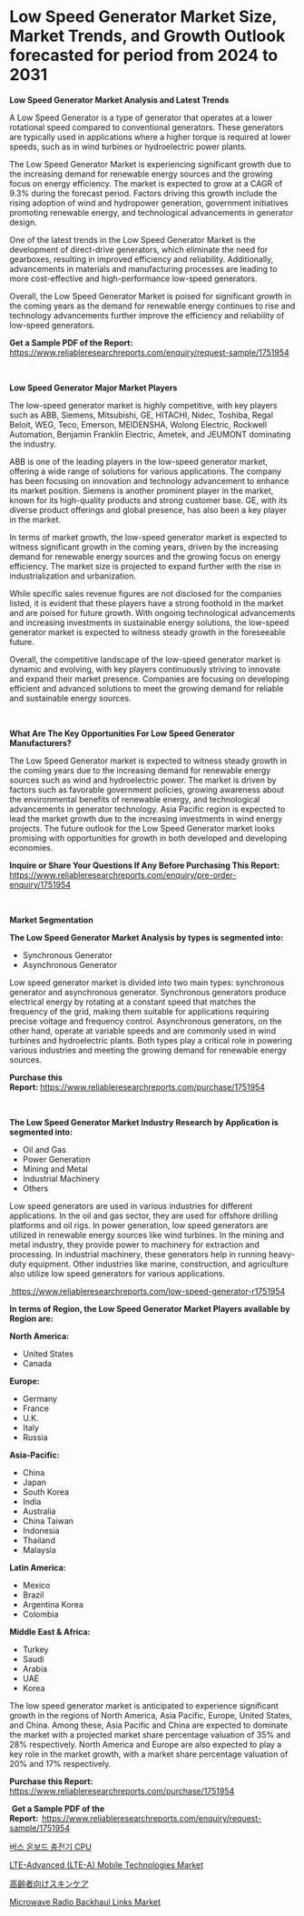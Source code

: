 <p><h1>Low Speed Generator Market Size, Market Trends, and Growth Outlook forecasted for period from 2024 to 2031</h1></p><p><strong>Low Speed Generator Market Analysis and Latest Trends</strong></p>
<p><p>A Low Speed Generator is a type of generator that operates at a lower rotational speed compared to conventional generators. These generators are typically used in applications where a higher torque is required at lower speeds, such as in wind turbines or hydroelectric power plants.</p><p>The Low Speed Generator Market is experiencing significant growth due to the increasing demand for renewable energy sources and the growing focus on energy efficiency. The market is expected to grow at a CAGR of 9.3% during the forecast period. Factors driving this growth include the rising adoption of wind and hydropower generation, government initiatives promoting renewable energy, and technological advancements in generator design.</p><p>One of the latest trends in the Low Speed Generator Market is the development of direct-drive generators, which eliminate the need for gearboxes, resulting in improved efficiency and reliability. Additionally, advancements in materials and manufacturing processes are leading to more cost-effective and high-performance low-speed generators.</p><p>Overall, the Low Speed Generator Market is poised for significant growth in the coming years as the demand for renewable energy continues to rise and technology advancements further improve the efficiency and reliability of low-speed generators.</p></p>
<p><strong>Get a Sample PDF of the Report:&nbsp;</strong> <a href="https://www.reliableresearchreports.com/enquiry/request-sample/1751954">https://www.reliableresearchreports.com/enquiry/request-sample/1751954</a></p>
<p>&nbsp;</p>
<p><strong>Low Speed Generator Major Market Players</strong></p>
<p><p>The low-speed generator market is highly competitive, with key players such as ABB, Siemens, Mitsubishi, GE, HITACHI, Nidec, Toshiba, Regal Beloit, WEG, Teco, Emerson, MEIDENSHA, Wolong Electric, Rockwell Automation, Benjamin Franklin Electric, Ametek, and JEUMONT dominating the industry.</p><p>ABB is one of the leading players in the low-speed generator market, offering a wide range of solutions for various applications. The company has been focusing on innovation and technology advancement to enhance its market position. Siemens is another prominent player in the market, known for its high-quality products and strong customer base. GE, with its diverse product offerings and global presence, has also been a key player in the market.</p><p>In terms of market growth, the low-speed generator market is expected to witness significant growth in the coming years, driven by the increasing demand for renewable energy sources and the growing focus on energy efficiency. The market size is projected to expand further with the rise in industrialization and urbanization.</p><p>While specific sales revenue figures are not disclosed for the companies listed, it is evident that these players have a strong foothold in the market and are poised for future growth. With ongoing technological advancements and increasing investments in sustainable energy solutions, the low-speed generator market is expected to witness steady growth in the foreseeable future.</p><p>Overall, the competitive landscape of the low-speed generator market is dynamic and evolving, with key players continuously striving to innovate and expand their market presence. Companies are focusing on developing efficient and advanced solutions to meet the growing demand for reliable and sustainable energy sources.</p></p>
<p>&nbsp;</p>
<p><strong>What Are The Key Opportunities For Low Speed Generator Manufacturers?</strong></p>
<p><p>The Low Speed Generator market is expected to witness steady growth in the coming years due to the increasing demand for renewable energy sources such as wind and hydroelectric power. The market is driven by factors such as favorable government policies, growing awareness about the environmental benefits of renewable energy, and technological advancements in generator technology. Asia Pacific region is expected to lead the market growth due to the increasing investments in wind energy projects. The future outlook for the Low Speed Generator market looks promising with opportunities for growth in both developed and developing economies.</p></p>
<p><strong>Inquire or Share Your Questions If Any Before Purchasing This Report:</strong> <a href="https://www.reliableresearchreports.com/enquiry/pre-order-enquiry/1751954">https://www.reliableresearchreports.com/enquiry/pre-order-enquiry/1751954</a></p>
<p>&nbsp;</p>
<p><strong>Market Segmentation</strong></p>
<p><strong>The Low Speed Generator Market Analysis by types is segmented into:</strong></p>
<p><ul><li>Synchronous Generator</li><li>Asynchronous Generator</li></ul></p>
<p><p>Low speed generator market is divided into two main types: synchronous generator and asynchronous generator. Synchronous generators produce electrical energy by rotating at a constant speed that matches the frequency of the grid, making them suitable for applications requiring precise voltage and frequency control. Asynchronous generators, on the other hand, operate at variable speeds and are commonly used in wind turbines and hydroelectric plants. Both types play a critical role in powering various industries and meeting the growing demand for renewable energy sources.</p></p>
<p><strong>Purchase this Report:&nbsp;</strong><a href="https://www.reliableresearchreports.com/purchase/1751954">https://www.reliableresearchreports.com/purchase/1751954</a></p>
<p>&nbsp;</p>
<p><strong>The Low Speed Generator Market Industry Research by Application is segmented into:</strong></p>
<p><ul><li>Oil and Gas</li><li>Power Generation</li><li>Mining and Metal</li><li>Industrial Machinery</li><li>Others</li></ul></p>
<p><p>Low speed generators are used in various industries for different applications. In the oil and gas sector, they are used for offshore drilling platforms and oil rigs. In power generation, low speed generators are utilized in renewable energy sources like wind turbines. In the mining and metal industry, they provide power to machinery for extraction and processing. In industrial machinery, these generators help in running heavy-duty equipment. Other industries like marine, construction, and agriculture also utilize low speed generators for various applications.</p></p>
<p><a href="https://www.reliableresearchreports.com/low-speed-generator-r1751954">&nbsp;https://www.reliableresearchreports.com/low-speed-generator-r1751954</a></p>
<p><strong>In terms of Region, the Low Speed Generator Market Players available by Region are:</strong></p>
<p>
    <p> <strong> North America: </strong>
        <ul>
            <li>United States</li>
            <li>Canada</li>
        </ul>
        </p> 
    <p> <strong> Europe: </strong>
        <ul>
            <li>Germany</li>
            <li>France</li>
            <li>U.K.</li>
            <li>Italy</li>
            <li>Russia</li>
        </ul>
        </p> 
    <p> <strong> Asia-Pacific: </strong>
        <ul>
            <li>China</li>
            <li>Japan</li>
            <li>South Korea</li>
            <li>India</li>
            <li>Australia</li>
            <li>China Taiwan</li>
            <li>Indonesia</li>
            <li>Thailand</li>
            <li>Malaysia</li>
        </ul>
        </p> 
    <p> <strong> Latin America: </strong>
        <ul>
            <li>Mexico</li>
            <li>Brazil</li>
            <li>Argentina Korea</li>
            <li>Colombia</li>
        </ul>
        </p> 
    <p> <strong> Middle East & Africa: </strong>
        <ul>
            <li>Turkey</li>
            <li>Saudi</li>
            <li>Arabia</li>
            <li>UAE</li>
            <li>Korea</li>
        </ul>
    </p>
    </p>
<p><p>The low speed generator market is anticipated to experience significant growth in the regions of North America, Asia Pacific, Europe, United States, and China. Among these, Asia Pacific and China are expected to dominate the market with a projected market share percentage valuation of 35% and 28% respectively. North America and Europe are also expected to play a key role in the market growth, with a market share percentage valuation of 20% and 17% respectively.</p></p>
<p><strong>Purchase this Report: </strong><a href="https://www.reliableresearchreports.com/purchase/1751954">https://www.reliableresearchreports.com/purchase/1751954</a></p>
<p>&nbsp;<strong>Get a Sample PDF of the Report:&nbsp;&nbsp;</strong><a href="https://www.reliableresearchreports.com/enquiry/request-sample/1751954">https://www.reliableresearchreports.com/enquiry/request-sample/1751954</a></p>
<p><strong></strong></p>
<p><p><a href="https://github.com/vsn7qpua81q/Market-Research-Report-List-2/blob/main/4195277165655.md">버스 온보드 충전기 CPU</a></p><p><a href="https://github.com/jahid123ahm/Market-Research-Report-List-1/blob/main/lte-advanced-lte-a-mobile-technologies-market.md">LTE-Advanced (LTE-A) Mobile Technologies Market</a></p><p><a href="https://github.com/DeonBoer2023/Market-Research-Report-List-1/blob/main/8127119154994.md">高齢者向けスキンケア</a></p><p><a href="https://github.com/ajohirul8010/Market-Research-Report-List-1/blob/main/microwave-radio-backhaul-links-market.md">Microwave Radio Backhaul Links Market</a></p></p>